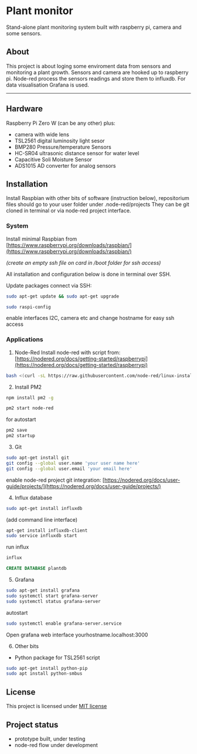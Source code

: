 Plant monitor
=============

Stand-alone plant monitoring system built with raspberry pi, camera and some sensors.

## About

This project is about loging some enviroment data from sensors and monitoring a plant growth.
Sensors and camera are hooked up to raspberry pi. Node-red process the sensors readings and store them to influxdb.
For data visualisation Grafana is used.

---

## Hardware

Raspberry Pi Zero W (can be any other) plus:
- camera with wide lens
- TSL2561 digital luminosity light sesor
- BMP280 Pressure/temperature Sensors
- HC-SR04 ultrasonic distance sensor for water level
- Capacitive Soli Moisture Sensor
- ADS1015 AD converter for analog sensors

## Installation
Install Raspbian with other bits of software (instruction below), repositorium files should go to your user folder under .node-red/projects They can be git cloned in terminal or via node-red project interface.

### System
Install minimal Raspbian from [https://www.raspberrypi.org/downloads/raspbian/](https://www.raspberrypi.org/downloads/raspbian/)

*(create an empty ssh file on card in /boot folder for ssh access)*

All installation and configuration below is done in terminal over SSH.

Update packages
connect via SSH:
```bash
sudo apt-get update && sudo apt-get upgrade
```

```bash
sudo raspi-config
```
enable interfaces I2C, camera etc and
change hostname for easy ssh access


### Applications
1. Node-Red
Install node-red with script from: [https://nodered.org/docs/getting-started/raspberrypi](https://nodered.org/docs/getting-started/raspberrypi)
```bash
bash <(curl -sL https://raw.githubusercontent.com/node-red/linux-installers/master/deb/update-nodejs-and-nodered)
```

2. Install PM2
```bash
npm install pm2 -g
```
```bash
pm2 start node-red
```
for autostart
```bash
pm2 save
pm2 startup
```

3. Git
```bash
sudo apt-get install git
git config --global user.name 'your user name here'
git config --global user.email 'your email here'
```
enable node-red project git integration:
[https://nodered.org/docs/user-guide/projects/](https://nodered.org/docs/user-guide/projects/)

4. Influx database
```bash
sudo apt-get install influxdb
```
(add command line interface)
```bash
apt-get install influxdb-client
sudo service influxdb start
```
run influx
```bash
influx
```
```sql
CREATE DATABASE plantdb
```

5. Grafana
```bash
sudo apt-get install grafana
sudo systemctl start grafana-server
sudo systemctl status grafana-server
```
autostart
```bash
sudo systemctl enable grafana-server.service
```
Open grafana web interface   yourhostname.localhost:3000

6. Other bits
* Python package for TSL2561 script
```bash
sudo apt-get install python-pip
sudo apt install python-smbus
```

## License
This project is licensed under [MIT license](http://opensource.org/licenses/mit-license.php)

## Project status
- prototype built, under testing
- node-red flow under development
